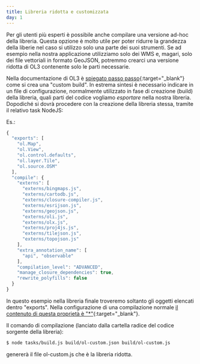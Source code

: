 ```yaml
---
title: Libreria ridotta e customizzata
day: 1
---
```

Per gli utenti più esperti è possibile anche compilare una versione ad-hoc della libreria. Questa opzione è molto utile per poter ridurre la grandezza della liberie nel caso si utilizzo solo una parte dei suoi strumenti.
Se ad esempio nella nostra applicazione utilizziamo solo dei WMS e, magari, solo dei file vettoriali in formato GeoJSON, potremmo crearci una versione ridotta di OL3 contenente solo le parti necessarie.

Nella documentazione di OL3 è [spiegato passo passo](https://openlayers.org/en/latest/doc/tutorials/custom-builds.html){:target="_blank"} come si crea una "custom build".
In estrema sintesi è necessario indicare in un file di configurazione, normalmente utilizzato in fase di creazione (build) della libreria, quali parti del codice vogliamo _esportare_ nella nostra libreria. Dopodiché si dovrà procedere con la creazione della libreria stessa, tramite il relativo task NodeJS:

Es.:
``` javascript
{
  "exports": [
    "ol.Map",
    "ol.View",
    "ol.control.defaults",
    "ol.layer.Tile",
    "ol.source.OSM"
  ],
  "compile": {
    "externs": [
      "externs/bingmaps.js",
      "externs/cartodb.js",
      "externs/closure-compiler.js",
      "externs/esrijson.js",
      "externs/geojson.js",
      "externs/oli.js",
      "externs/olx.js",
      "externs/proj4js.js",
      "externs/tilejson.js",
      "externs/topojson.js"
    ],
    "extra_annotation_name": [
      "api", "observable"
    ],
    "compilation_level": "ADVANCED",
    "manage_closure_dependencies": true,
    "rewrite_polyfills": false
  }
}
```

In questo esempio nella libreria finale troveremo soltanto gli oggetti elencati dentro "exports". Nella configurazione di una compilazione normale [il contenuto di questa proprietà è "*"](https://github.com/openlayers/openlayers/blob/master/config/ol.json#L2){:target="_blank"}.

Il comando di compilazione (lanciato dalla cartella radice del codice sorgente della libreria):

``` bash
$ node tasks/build.js build/ol-custom.json build/ol-custom.js
```

genererà il file ol-custom.js che è la libreria ridotta.